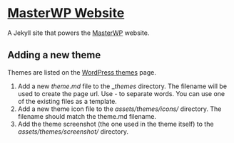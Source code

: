 # [MasterWP Website](https://masterwp.co)

A Jekyll site that powers the [MasterWP](https://masterwp.co) website.

## Adding a new theme

Themes are listed on the [WordPress themes](https://masterwp.co/wordpress-themes/) page.

1. Add a new _theme.md_ file to the __themes_ directory. The filename will be used to create the page url. Use - to separate words. You can use one of the existing files as a template.
2. Add a new theme icon file to the _assets/themes/icons/_ directory. The filename should match the theme.md filename.
3. Add the theme screenshot (the one used in the theme itself) to the _assets/themes/screenshot/_ directory.
